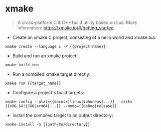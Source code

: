 # xmake

> A cross-platform C & C++ build utility based on Lua.
> More information: <https://xmake.io/#/getting_started>.

- Create an xmake C project, consisting of a hello world and xmake.lua:

`xmake create --language c -P {{project-name}}`

- Build and run an xmake project:

`xmake build run`

- Run a compiled xmake target directly:

`xmake run {{target_name}}`

- Configure a project's build targets:

`xmake config --plat={{macosx|linux|iphoneos|...}} --arch={{x86_64|i386|arm64|...}} --mode={{debug|release}}`

- Install the compiled target to an output directory:

`xmake install -o {{path/to/directory}}`
